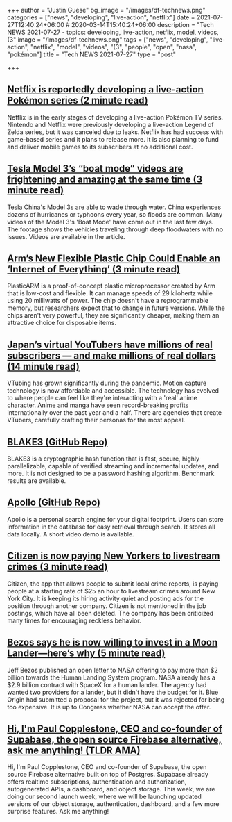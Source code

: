 +++
author = "Justin Guese"
bg_image = "/images/df-technews.png"
categories = ["news", "developing", "live-action", "netflix"]
date = 2021-07-27T12:40:24+06:00 # 2020-03-14T15:40:24+06:00
description = "Tech NEWS 2021-07-27 - topics: developing, live-action, netflix, model, videos, (3"
image = "/images/df-technews.png"
tags = ["news", "developing", "live-action", "netflix", "model", "videos", "(3", "people", "open", "nasa", "pokémon"]
title = "Tech NEWS 2021-07-27"
type = "post"

+++

## [Netflix is reportedly developing a live-action Pokémon series (2 minute read)](https://www.theverge.com/2021/7/26/22594569/pokemon-live-action-series-netflix-development)

Netflix is in the early stages of developing a live-action Pokémon TV series. Nintendo and Netflix were previously developing a live-action Legend of Zelda series, but it was canceled due to leaks. Netflix has had success with game-based series and it plans to release more. It is also planning to fund and deliver mobile games to its subscribers at no additional cost.

## [Tesla Model 3’s “boat mode” videos are frightening and amazing at the same time (3 minute read)](https://www.teslarati.com/tesla-model-3-boat-mode-video/)

Tesla China's Model 3s are able to wade through water. China experiences dozens of hurricanes or typhoons every year, so floods are common. Many videos of the Model 3's 'Boat Mode' have come out in the last few days. The footage shows the vehicles traveling through deep floodwaters with no issues. Videos are available in the article.

## [Arm’s New Flexible Plastic Chip Could Enable an ‘Internet of Everything’ (3 minute read)](https://singularityhub.com/2021/07/26/arms-new-flexible-plastic-chip-could-enable-an-internet-of-everything/)

PlasticARM is a proof-of-concept plastic microprocessor created by Arm that is low-cost and flexible. It can manage speeds of 29 kilohertz while using 20 milliwatts of power. The chip doesn't have a reprogrammable memory, but researchers expect that to change in future versions. While the chips aren't very powerful, they are significantly cheaper, making them an attractive choice for disposable items.

## [Japan’s virtual YouTubers have millions of real subscribers — and make millions of real dollars (14 minute read)](https://restofworld.org/2021/vtubers/)

VTubing has grown significantly during the pandemic. Motion capture technology is now affordable and accessible. The technology has evolved to where people can feel like they're interacting with a 'real' anime character. Anime and manga have seen record-breaking profits internationally over the past year and a half. There are agencies that create VTubers, carefully crafting their personas for the most appeal.

## [BLAKE3 (GitHub Repo)](https://github.com/BLAKE3-team/BLAKE3)

BLAKE3 is a cryptographic hash function that is fast, secure, highly parallelizable, capable of verified streaming and incremental updates, and more. It is not designed to be a password hashing algorithm. Benchmark results are available.

## [Apollo (GitHub Repo)](https://github.com/amirgamil/apollo)

Apollo is a personal search engine for your digital footprint. Users can store information in the database for easy retrieval through search. It stores all data locally. A short video demo is available.

## [Citizen is now paying New Yorkers to livestream crimes (3 minute read)](https://www.inputmag.com/culture/citizen-is-now-paying-new-yorkers-to-livestream-crimes)

Citizen, the app that allows people to submit local crime reports, is paying people at a starting rate of $25 an hour to livestream crimes around New York City. It is keeping its hiring activity quiet and posting ads for the position through another company. Citizen is not mentioned in the job postings, which have all been deleted. The company has been criticized many times for encouraging reckless behavior.

## [Bezos says he is now willing to invest in a Moon Lander—here’s why (5 minute read)](https://arstechnica.com/science/2021/07/bezos-says-he-is-now-willing-to-invest-in-a-moon-lander-heres-why/)

Jeff Bezos published an open letter to NASA offering to pay more than $2 billion towards the Human Landing System program. NASA already has a $2.9 billion contract with SpaceX for a human lander. The agency had wanted two providers for a lander, but it didn't have the budget for it. Blue Origin had submitted a proposal for the project, but it was rejected for being too expensive. It is up to Congress whether NASA can accept the offer.

## [Hi, I'm Paul Copplestone, CEO and co-founder of Supabase, the open source Firebase alternative, ask me anything! (TLDR AMA)](https://tldr.tech/token/6c3ef825381ee396191f77cb92dd1969?redirect=https%3A%2F%2Ftldr.tech%2Fama%2Fpaul-copplestone/1/0100017ae76f9e79-d434518b-34ca-4161-b203-966f801a1cf8-000000/lwEuXzfyXP3Gl3ijH75Szoma-5E54q7iISu-6ai-DDU=207)

Hi, I'm Paul Copplestone, CEO and co-founder of Supabase, the open source Firebase alternative built on top of Postgres. Supabase already offers realtime subscriptions, authentication and authorization, autogenerated APIs, a dashboard, and object storage. This week, we are doing our second launch week, where we will be launching updated versions of our object storage, authentication, dashboard, and a few more surprise features. Ask me anything!

